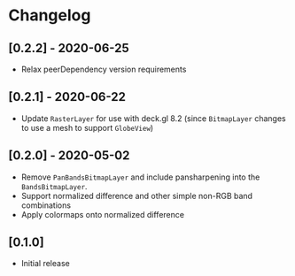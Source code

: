 # Changelog

## [0.2.2] - 2020-06-25

- Relax peerDependency version requirements

## [0.2.1] - 2020-06-22

- Update `RasterLayer` for use with deck.gl 8.2 (since `BitmapLayer` changes to use a mesh to support `GlobeView`)

## [0.2.0] - 2020-05-02

- Remove `PanBandsBitmapLayer` and include pansharpening into the `BandsBitmapLayer`.
- Support normalized difference and other simple non-RGB band combinations
- Apply colormaps onto normalized difference

## [0.1.0]

- Initial release
